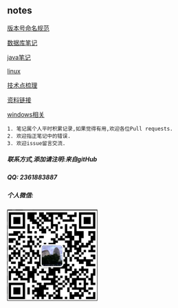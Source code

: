 ## notes
[版本号命名规范](https://github.com/zhuyizhuo/notes/tree/master/convention)

[数据库笔记](https://github.com/zhuyizhuo/notes/tree/master/database)

[java笔记](https://github.com/zhuyizhuo/notes/tree/master/java)

[linux](https://github.com/zhuyizhuo/notes/tree/master/linux)

[技术点梳理](https://github.com/zhuyizhuo/notes/tree/master/others)

[资料链接](https://github.com/zhuyizhuo/notes/tree/master/website)

[windows相关](https://github.com/zhuyizhuo/notes/tree/master/windows)

```
1. 笔记属个人平时积累记录,如果觉得有用,欢迎各位Pull requests.
2. 欢迎指正笔记中的错误.
3. 欢迎issue留言交流.
```
##### 联系方式,添加请注明:来自gitHub

##### QQ: 2361883887

##### 个人微信:

![二维码](./wechat.png)

